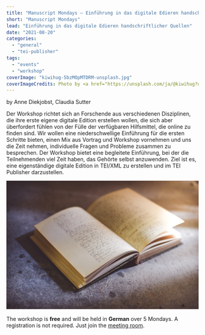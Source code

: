 ```yaml
---
title: "Manuscript Mondays – Einführung in das digitale Edieren handschriftlicher Quellen"
short: "Manuscript Mondays"
lead: "Einführung in das digitale Edieren handschriftlicher Quellen"
date: "2021-08-20"
categories: 
  - "general"
  - "tei-publisher"
tags: 
  - "events"
  - "workshop"
coverImage: "kiwihug-5bzMOpMTDRM-unsplash.jpg"
coverImageCredits: Photo by <a href="https://unsplash.com/ja/@kiwihug?utm_source=unsplash&utm_medium=referral&utm_content=creditCopyText">Kiwihug</a> on <a href="https://unsplash.com/s/photos/manuscript?utm_source=unsplash&utm_medium=referral&utm_content=creditCopyText">Unsplash</a>
---
```


by Anne Diekjobst, Claudia Sutter

Der Workshop richtet sich an Forschende aus verschiedenen Disziplinen, die ihre erste eigene digitale Edition erstellen wollen, die sich aber überfordert fühlen von der Fülle der verfügbaren Hilfsmittel, die online zu finden sind. Wir wollen eine niederschwellige Einführung für die ersten Schritte bieten, einen Mix aus Vortrag und Workshop vornehmen und uns die Zeit nehmen, individuelle Fragen und Probleme zusammen zu besprechen. Der Workshop bietet eine begleitete Einführung, bei der die Teilnehmenden viel Zeit haben, das Gehörte selbst anzuwenden. Ziel ist es, eine eigenständige digitale Edition in TEI/XML zu erstellen und im TEI Publisher darzustellen.

![](/img/kiwihug-5bzMOpMTDRM-unsplash.jpg)

The workshop is **free** and will be held in **German** over 5 Mondays. A registration is not required. Just join the [meeting room](https://meet.existsolutions.com/workshop).


